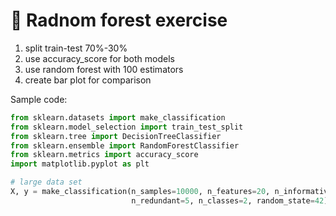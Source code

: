 # 🌳 Radnom forest exercise 

1. split train-test 70%-30%
2. use accuracy_score for both models
3. use random forest with 100 estimators
4. create bar plot for comparison

Sample code:

```python
from sklearn.datasets import make_classification
from sklearn.model_selection import train_test_split
from sklearn.tree import DecisionTreeClassifier
from sklearn.ensemble import RandomForestClassifier
from sklearn.metrics import accuracy_score
import matplotlib.pyplot as plt

# large data set
X, y = make_classification(n_samples=10000, n_features=20, n_informative=15,
                           n_redundant=5, n_classes=2, random_state=42)
```